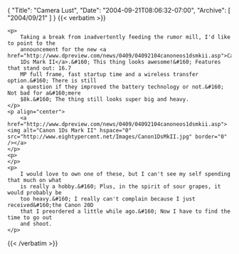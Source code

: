 {
  "Title": "Camera Lust",
  "Date": "2004-09-21T08:06:32-07:00",
  "Archive": [
    "2004/09/21"
  ]
}
{{< verbatim >}}

    <p>
        Taking a break from inadvertently feeding the rumor mill, I'd like to point to the
        announcement for the new <a href="http://www.dpreview.com/news/0409/04092104canoneos1dsmkii.asp">Canon
        1Ds Mark II</a>.&#160; This thing looks awesome!&#160; Features that stand out: 16.7
        MP full frame, fast startup time and a wireless transfer option.&#160; There is still
        a question if they improved the battery technology or not.&#160; Not bad for a&#160;mere
        $8k.&#160; The thing still looks super big and heavy.
    </p>
    <p align="center">
        <a href="http://www.dpreview.com/news/0409/04092104canoneos1dsmkii.asp"><img alt="Canon 1Ds Mark II" hspace="0" src="http://www.eightypercent.net/Images/Canon1DsMkII.jpg" border="0" /></a>
    </p>
    <p>
    </p>
    <p>
        I would love to own one of these, but I can't see my self spending that much on what
        is really a hobby.&#160; Plus, in the spirit of sour grapes, it would probably be
        too heavy.&#160; I really can't complain because I just received&#160;the Canon 20D
        that I preordered a little while ago.&#160; Now I have to find the time to go out
        and shoot.
    </p>

{{< /verbatim >}}
